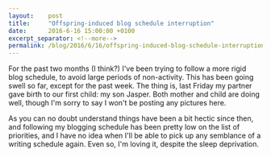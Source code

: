 ```yaml
---
layout:    post
title:     "Offspring-induced blog schedule interruption"
date:      2016-6-16 15:00:00 +0100
excerpt_separator: <!--more-->
permalink: /blog/2016/6/16/offspring-induced-blog-schedule-interruption
---
```


For the past two months (I think?) I've been trying to follow a more rigid blog schedule, to avoid large periods of non-activity. This has been going swell so far, except for the past week. The thing is, last Friday my partner gave birth to our first child: my son Jasper. Both mother and child are doing well, though I'm sorry to say I won't be posting any pictures here.

<!--more-->
As you can no doubt understand things have been a bit hectic since then, and following my blogging schedule has been pretty low on the list of priorities, and I have no idea when I'll be able to pick up any semblance of a writing schedule again. Even so, I'm loving it, despite the sleep deprivation.